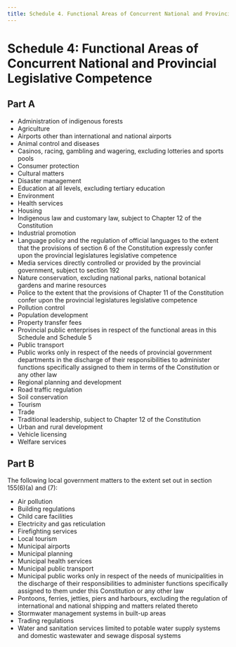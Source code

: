 ```yaml
---
title: Schedule 4. Functional Areas of Concurrent National and Provincial Legislative Competence
---
```


# Schedule 4: Functional Areas of Concurrent National and Provincial Legislative Competence

## Part A

*	Administration of indigenous forests
*	Agriculture
*	Airports other than international and national airports
*	Animal control and diseases
*	Casinos, racing, gambling and wagering, excluding lotteries and sports pools
*	Consumer protection
*	Cultural matters
*	Disaster management
*	Education at all levels, excluding tertiary education
*	Environment
*	Health services
*	Housing
*	Indigenous law and customary law, subject to Chapter 12 of the Constitution
*	Industrial promotion
*	Language policy and the regulation of official languages to the extent that the provisions of section 6 of the Constitution expressly confer upon the provincial legislatures legislative competence
*	Media services directly controlled or provided by the provincial government, subject to section 192
*	Nature conservation, excluding national parks, national botanical gardens and marine resources
*	Police to the extent that the provisions of Chapter 11 of the Constitution confer upon the provincial legislatures legislative competence
*	Pollution control
*	Population development
*	Property transfer fees
*	Provincial public enterprises in respect of the functional areas in this Schedule and Schedule 5
*	Public transport
*	Public works only in respect of the needs of provincial government departments in the discharge of their responsibilities to administer functions specifically assigned to them in terms of the Constitution or any other law
*	Regional planning and development
*	Road traffic regulation
*	Soil conservation
*	Tourism
*	Trade
*	Traditional leadership, subject to Chapter 12 of the Constitution
*	Urban and rural development
*	Vehicle licensing
*	Welfare services

## Part B

The following local government matters to the extent set out in section 155(6)(a) and (7):

*	Air pollution
*	Building regulations
*	Child care facilities
*	Electricity and gas reticulation
*	Firefighting services
*	Local tourism
*	Municipal airports
*	Municipal planning
*	Municipal health services
*	Municipal public transport
*	Municipal public works only in respect of the needs of municipalities in the discharge of their responsibilities to administer functions specifically assigned to them under this Constitution or any other law
*	Pontoons, ferries, jetties, piers and harbours, excluding the regulation of international and national shipping and matters related thereto
*	Stormwater management systems in built-up areas
*	Trading regulations
*	Water and sanitation services limited to potable water supply systems and domestic wastewater and sewage disposal systems
